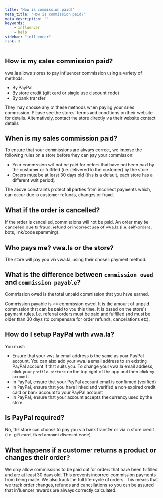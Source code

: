 ```yaml
---
title: "How is commission paid?"
meta_title: "How is commission paid?"
meta_description: ""
keywords:
    - influencer
    - help
sidebar: "influencer"
rank: 3
---
```


## How is my sales commission paid?

vwa.la allows stores to pay influencer commission using a variety of methods:

- By PayPal
- By store credit (gift card or single use discount code)
- By bank transfer 

They may choose any of these methods when paying your sales commission. Please see the stores' terms and conditions on their website for details. Alternatively, contact the store directly via their website contact details.

## When is my sales commission paid?

To ensure that your commissions are always correct, we impose the following rules on a store before they can pay your commission:

- Your commission will not be paid for orders that have not been paid by the customer or fulfilled (i.e. delivered to the customer) by the store 
- Orders must be at least 30 days old (this is a default, each store has a different wait period).

The above constraints protect all parties from incorrect payments which, can occur due to customer refunds, changes or fraud.

## What if the order is cancelled?  
If the order is cancelled, commissions will not be paid. An order may be cancelled due to fraud, refund or incorrect use of vwa.la (i.e. self-orders, bots, link/code spamming).

## Who pays me? vwa.la or the store?
The store will pay you via vwa.la, using their chosen payment method.


## What is the difference between `commission owed` and `commission payable`?

Commission owed is the total unpaid commission that you have earned.

Commission payable is <= commission owed. It is the amount of unpaid commission that can be paid to you this time. It is based on the store's payment rules. I.e. referral orders must be paid and fulfilled and must be older than 30 days (to compensate for order refunds, cancellations etc).

## How do I setup PayPal with vwa.la?

You must:

- Ensure that your vwa.la email address is the same as your PayPal account. You can also add your vwa.la email address to an existing PayPal account if that suits you. To change your vwa.la email address, click your `profile picture` on the top right of the app and then click `my account`.
- In PayPal, ensure that your PayPal account email is confirmed (verified)
- In PayPal, ensure that you have linked and verified a non-expired credit card or bank account to your PayPal account
- In PayPal, ensure that your account accepts the currency used by the store.

## Is PayPal required?

No, the store can choose to pay you via bank transfer or via in store credit (i.e. gift card, fixed amount discount code).

## What happens if a customer returns a product or changes their order?

We only allow commissions to be paid out for orders that have been fulfilled and are at least 30 days old. This prevents incorrect commission payments from being made. We also track the full life-cycle of orders. This means that we track order changes, refunds and cancellations so you can be assured that influencer rewards are always correctly calculated.